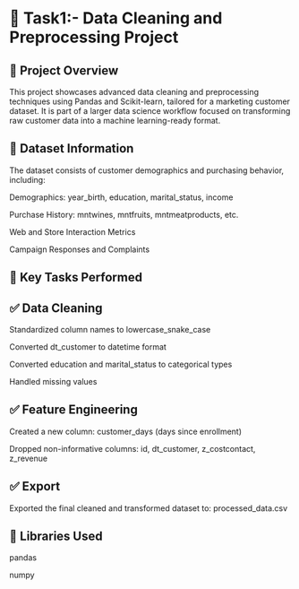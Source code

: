 # 🧹 Task1:- Data Cleaning and Preprocessing Project
## 📌 Project Overview
This project showcases advanced data cleaning and preprocessing techniques using Pandas and Scikit-learn, tailored for a marketing customer dataset. It is part of a larger data science workflow focused on transforming raw customer data into a machine learning-ready format.

## 📂 Dataset Information
The dataset consists of customer demographics and purchasing behavior, including:

Demographics: year_birth, education, marital_status, income

Purchase History: mntwines, mntfruits, mntmeatproducts, etc.

Web and Store Interaction Metrics

Campaign Responses and Complaints

## 🔧 Key Tasks Performed
## ✅ Data Cleaning
Standardized column names to lowercase_snake_case

Converted dt_customer to datetime format

Converted education and marital_status to categorical types

Handled missing values 

## ✅ Feature Engineering
Created a new column: customer_days (days since enrollment)

Dropped non-informative columns: id, dt_customer, z_costcontact, z_revenue

## ✅ Export
Exported the final cleaned and transformed dataset to: processed_data.csv

## 🧪 Libraries Used
pandas

numpy
